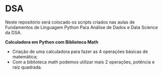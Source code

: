 # DSA
Neste repositório será colocado os scripts criados nas aulas de Fundamentos de Linguagem Python Para Análise de Dados e Data Science da DSA.

**Calculadora em Python com Biblioteca Math**
- Criação de uma calculadora para fazer as 4 operações básicas de matemática;
- Com a biblioteca math podemos utilizar mais 2 operações, potência e raiz quadrada.
